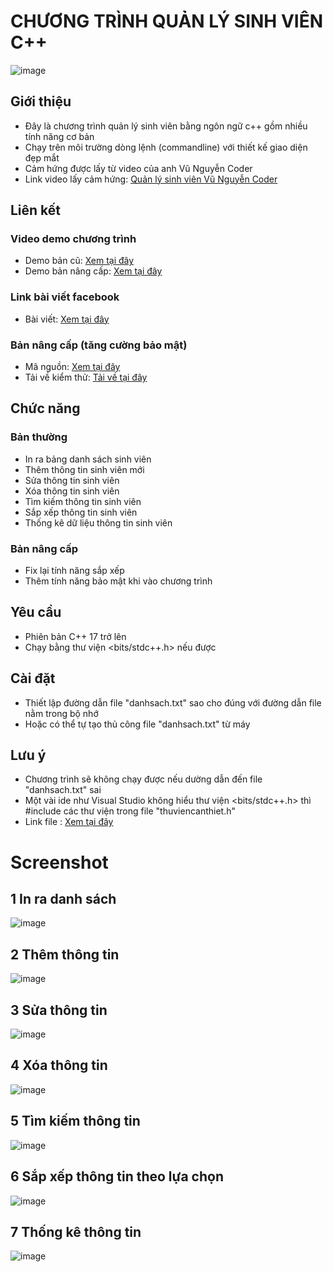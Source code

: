 # CHƯƠNG TRÌNH QUẢN LÝ SINH VIÊN C++
<!--![image](https://github.com/user-attachments/assets/dd8e36ff-9e35-49a1-8c64-d4b05bc874d9)-->
<!--![image](https://github.com/user-attachments/assets/55118021-e4c0-4de8-80e6-b987191852ba)-->
<!--![image](https://github.com/user-attachments/assets/298318d5-c424-4d3f-825b-ceb2f1f85f8a)-->
![image](https://github.com/user-attachments/assets/1df54eb1-828e-477f-ae3c-e91a32abe0c6)


## Giới thiệu
- Đây là chương trình quản lý sinh viên bằng ngôn ngữ c++ gồm nhiều tính năng cơ bản 
- Chạy trên môi trường dòng lệnh (commandline) với thiết kế giao diện đẹp mắt
- Cảm hứng được lấy từ video của anh Vũ Nguyễn Coder
- Link video lấy cảm hứng: [Quản lý sinh viên Vũ Nguyễn Coder](https://youtu.be/9WdQZp96Xwk?si=iXYpOn0YnpqPgzX8)

## Liên kết 
### Video demo chương trình 
- Demo bản cũ: [Xem tại đây](https://drive.google.com/file/d/1EFgBoXKGhyXUDVAhyr79iHXTcBKZhzX8/view?usp=drive_link)
- Demo bản nâng cấp: [Xem tại đây](https://drive.google.com/file/d/1E20zl08ipfqZVcFCxfBLLSCD4GIvrDVN/view?usp=drive_link) 
### Link bài viết facebook 
- Bài viết: [Xem tại đây](https://www.facebook.com/share/p/1C8QhsLBQP/)
### Bản nâng cấp (tăng cường bảo mật)
- Mã nguồn: [Xem tại đây](https://github.com/trgchinhh/QuanLySinhVien_CPP/tree/main/Quanlysinhvien/Quanlysinhvien_Security)
- Tải về kiểm thử: [Tải về tại đây](https://github.com/trgchinhh/QuanLySinhVien_CPP/tree/main/Quanlysinhvien/Quanlysinhvien_Security/Download)

## Chức năng
### Bản thường
- In ra bảng danh sách sinh viên
- Thêm thông tin sinh viên mới 
- Sửa thông tin sinh viên
- Xóa thông tin sinh viên
- Tìm kiếm thông tin sinh viên
- Sắp xếp thông tin sinh viên 
- Thống kê dữ liệu thông tin sinh viên
### Bản nâng cấp
- Fix lại tính năng sắp xếp
- Thêm tính năng bảo mật khi vào chương trình
  
## Yêu cầu
- Phiên bản C++ 17 trở lên 
- Chạy bằng thư viện <bits/stdc++.h> nếu được

## Cài đặt
- Thiết lập đường dẫn file "danhsach.txt" sao cho đúng với đường dẫn file nằm trong bộ nhớ 
- Hoặc có thể tự tạo thủ công file "danhsach.txt" từ máy

## Lưu ý
- Chương trình sẽ không chạy được nếu dường dẫn đến file "danhsach.txt" sai
- Một vài ide như Visual Studio không hiểu thư viện <bits/stdc++.h> thì #include các thư viện trong file "thuviencanthiet.h"
- Link file : [Xem tại đây](https://github.com/trgchinhh/QuanLySinhVien_CPP/blob/main/Quanlysinhvien/thuviencoban.h)  

# Screenshot 
## 1 In ra danh sách
![image](https://github.com/user-attachments/assets/8c2f559a-9533-4705-ae50-7cbdc6609447)

## 2 Thêm thông tin
![image](https://github.com/user-attachments/assets/e9d23c0b-059d-4f23-b9b7-25c0e663136d)

## 3 Sửa thông tin 
![image](https://github.com/user-attachments/assets/d3689c01-3e21-4c34-b9a1-e6da48c26d56)

## 4 Xóa thông tin 
![image](https://github.com/user-attachments/assets/9ef3e3f9-1796-4b22-897a-3f998cd2db04)

## 5 Tìm kiếm thông tin 
![image](https://github.com/user-attachments/assets/59836b86-87ef-4aca-a979-cacb0cad9bdb)

## 6 Sắp xếp thông tin theo lựa chọn
![image](https://github.com/user-attachments/assets/f7c6dcdf-910d-4212-946f-18a2cdc494d3)

## 7 Thống kê thông tin
![image](https://github.com/user-attachments/assets/07adf541-a787-4352-862f-583486a9640a)
